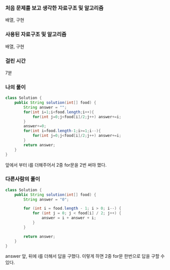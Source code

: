 ### 처음 문제를 보고 생각한 자료구조 및 알고리즘

배열, 구현

### 사용된 자료구조 및 알고리즘

배열, 구현

### 걸린 시간

7분

### 나의 풀이

```java
class Solution {
    public String solution(int[] food) {
        String answer = "";
        for(int i=1;i<food.length;i++){
            for(int j=0;j<food[i]/2;j++) answer+=i;
        }
        answer+=0;
        for(int i=food.length-1;i>=1;i--){
            for(int j=0;j<food[i]/2;j++) answer+=i;
        }
        return answer;
    }
}
```

앞에서 부터 i를 더해주어서 2중 for문을 2번 써야 했다.



### 다른사람의 풀이

```java
class Solution {
    public String solution(int[] food) {
        String answer = "0";

        for (int i = food.length - 1; i > 0; i--) {
            for (int j = 0; j < food[i] / 2; j++) {
                answer = i + answer + i; 
            }
        }

        return answer;
    }
}
```

answer 앞, 뒤에 i를 더해서 답을 구했다. 이렇게 하면 2중 for문 한번으로 답을 구할 수 있다.